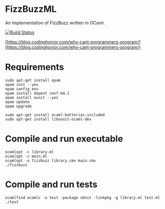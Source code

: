 # FizzBuzzML
An implementation of FizzBuzz written in OCaml.

[![Build Status](https://travis-ci.com/AaronRobson/FizzBuzzML.svg?branch=master)](https://travis-ci.com/AaronRobson/FizzBuzzML)

[https://blog.codinghorror.com/why-cant-programmers-program/](https://blog.codinghorror.com/why-cant-programmers-program/)

# Requirements
```
sudo apt-get install opam
opam init --yes
opam config env
opam install depext conf-m4.1
opam install ounit --yes
opam update
opam upgrade

sudo apt-get install ocaml-batteries-included
sudo apt-get install libounit-ocaml-dev
```

# Compile and run executable
```
ocamlopt -c library.ml
ocamlopt -c main.ml
ocamlopt -o fizzbuzz library.cmx main.cmx
./fizzbuzz
```

# Compile and run tests
```
ocamlfind ocamlc -o test -package oUnit -linkpkg -g library.ml test.ml
./test
```
